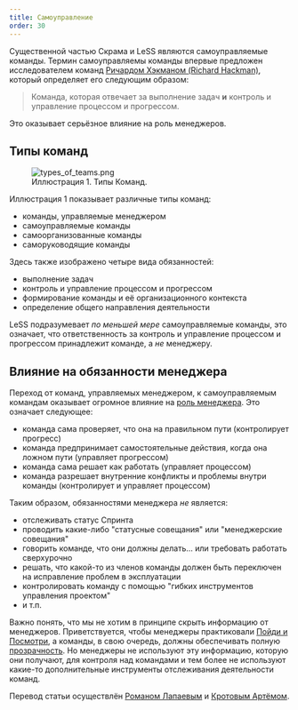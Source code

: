 ```yaml
---
title: Самоуправление
order: 30
---
```


Существенной частью Скрама и LeSS являются самоуправляемые команды. Термин самоуправляемы команды впервые предложен исследователем команд [Ричардом Хэкманом (Richard Hackman)](http://jrichardhackman.com/thinking-about-teams/), который определяет его следующим образом:

> Команда, которая отвечает за выполнение задач **и** контроль и управление процессом и прогрессом.

Это оказывает серьёзное влияние на роль менеджеров.

## Типы команд

<figure>
  <img src="/img/management/types_of_teams.png" alt="types_of_teams.png">
  <figcaption>Иллюстрация 1. Типы Команд.</figcaption>
</figure>

Иллюстрация 1 показывает различные типы команд:

* команды, управляемые менеджером
* самоуправляемые команды
* самоорганизованные команды
* саморуководящие команды

Здесь также изображено четыре вида обязанностей:

* выполнение задач
* контроль и управление процессом и прогрессом
* формирование команды и её организационного контекста
* определение общего направления деятельности

LeSS подразумевает *по меньшей мере* самоуправляемые команды, это означает, что ответственность за контроль и управление процессом и прогрессом принадлежит команде, а *не* менеджеру.

## Влияние на обязанности менеджера

Переход от команд, управляемых менеджером, к самоуправляемым командам оказывает огромное влияние на [роль менеджера](role_of_manager.html). Это означает следующее:

* команда сама проверяет, что она на правильном пути (контролирует прогресс)
* команда предпринимает самостоятельные действия, когда она ложном пути (управляет прогрессом)
* команда сама решает как работать (управляет процессом)
* команда разрешает внутренние конфликты и проблемы внутри команды (контролирует и управляет процессом)

Таким образом, обязанностями менеджера *не* является:

* отслеживать статус Спринта
* проводить какие-либо "статусные совещания" или "менеджерские совещания"
* говорить команде, что они должны делать... или требовать работать сверхурочно
* решать, что какой-то из членов команды должен быть переключен на исправление проблем в эксплуатации
* контролировать команду с помощью "гибких инструментов управления проектом"
* и т.п.

Важно понять, что мы не хотим в принципе скрыть информацию от менеджеров. Приветствуется, чтобы менеджеры практиковали [Пойди и Посмотри](go_see.html), а команды, в свою очередь, должны обеспечивать полную [прозрачность](../principles/transparency.html). Но менеджеры не используют эту информацию, которую они получают, для контроля над командами и тем более не используют какие-то дополнительные инструменты отслеживания деятельности команд.

Перевод статьи осуществлён [Романом Лапаевым](https://www.linkedin.com/in/romanlapaev) и [Кротовым Артёмом](https://www.facebook.com/artem.v.krotov).
